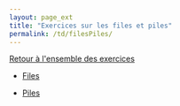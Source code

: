 ```yaml
---
layout: page_ext
title: "Exercices sur les files et piles"
permalink: /td/filesPiles/
---
```


[Retour à l'ensemble des exercices](../)

- [Files](./files/)

- [Piles](./piles/)
